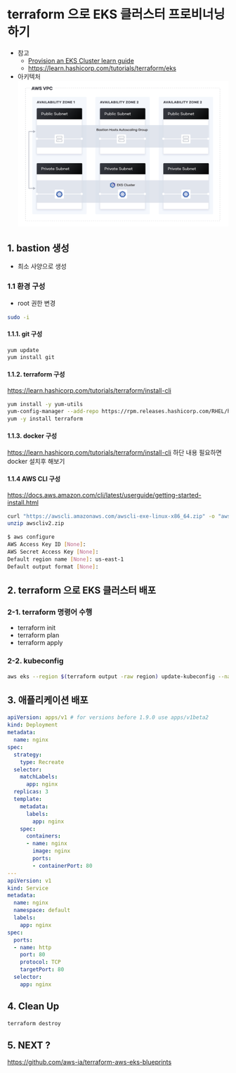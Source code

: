 # terraform 으로 EKS 클러스터 프로비너닝 하기

- 참고
  - [Provision an EKS Cluster learn guide](https://learn.hashicorp.com/terraform/kubernetes/provision-eks-cluster)
  - https://learn.hashicorp.com/tutorials/terraform/eks
- 아키텍처
[![arch](./terraform-eks-arch.png?raw=true)]()

## 1. bastion 생성
- 최소 사양으로 생성

### 1.1 환경 구성

- root 권한 변경
```sh
sudo -i
```

#### 1.1.1. git 구성
```sh
yum update
yum install git
```

#### 1.1.2. terraform 구성

https://learn.hashicorp.com/tutorials/terraform/install-cli

```sh
yum install -y yum-utils
yum-config-manager --add-repo https://rpm.releases.hashicorp.com/RHEL/hashicorp.repo
yum -y install terraform
```

#### 1.1.3. docker 구성

https://learn.hashicorp.com/tutorials/terraform/install-cli
하단 내용 필요하면 docker 설치후 해보기

#### 1.1.4 AWS CLI 구성

https://docs.aws.amazon.com/cli/latest/userguide/getting-started-install.html

```sh
curl "https://awscli.amazonaws.com/awscli-exe-linux-x86_64.zip" -o "awscliv2.zip"
unzip awscliv2.zip
```

```sh
$ aws configure
AWS Access Key ID [None]: 
AWS Secret Access Key [None]: 
Default region name [None]: us-east-1
Default output format [None]:
```

## 2. terraform 으로 EKS 클러스터 배포

### 2-1. terraform 명령어 수행

- terraform init
- terraform plan 
- terraform apply

### 2-2. kubeconfig

```sh
aws eks --region $(terraform output -raw region) update-kubeconfig --name $(terraform output -raw cluster_name)
```

## 3. 애플리케이션 배포

```yaml
apiVersion: apps/v1 # for versions before 1.9.0 use apps/v1beta2
kind: Deployment
metadata:
  name: nginx
spec:
  strategy:
    type: Recreate
  selector:
    matchLabels:
      app: nginx
  replicas: 3
  template:
    metadata:
      labels:
        app: nginx
    spec:
      containers:
      - name: nginx
        image: nginx
        ports:
        - containerPort: 80
---
apiVersion: v1
kind: Service
metadata:
  name: nginx
  namespace: default
  labels:
    app: nginx
spec:
  ports:
  - name: http
    port: 80
    protocol: TCP
    targetPort: 80
  selector:
    app: nginx
```


## 4. Clean Up

```sh
terraform destroy
```

## 5. NEXT ?

https://github.com/aws-ia/terraform-aws-eks-blueprints